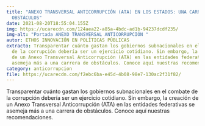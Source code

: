 ```yaml
---
title: "ANEXO TRANSVERSAL ANTICORRUPCIÓN (ATA) EN LOS ESTADOS: UNA CARRERA DE
  OBSTÁCULOS"
date: 2021-08-20T18:55:04.155Z
img: https://ucarecdn.com/124aea22-a85a-4bdc-ad1b-94237dcdf235/
img-alt: "Portada ANEXO TRANSVERSAL ANTICORRUPCIÓN "
autor: ETHOS INNOVACIÓN EN POLÍTICAS PÚBLICAS
extracto: Transparentar cuánto gastan los gobiernos subnacionales en el combate
  de la corrupción debería ser un ejercicio cotidiano. Sin embargo, la creación
  de un Anexo Transversal Anticorrupción (ATA) en las entidades federativas se
  asemeja más a una carrera de obstáculos. Conoce aquí nuestras recomendaciones.
category: anticorrupcion
file: https://ucarecdn.com/f2ebc6ba-e45d-4b08-98e7-130ac2f31f82/
---
```

<!--StartFragment-->

Transparentar cuánto gastan los gobiernos subnacionales en el combate de la corrupción debería ser un ejercicio cotidiano. Sin embargo, la creación de un Anexo Transversal Anticorrupción (ATA) en las entidades federativas se asemeja más a una carrera de obstáculos. Conoce aquí nuestras recomendaciones.

<!--EndFragment-->
